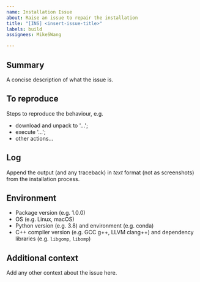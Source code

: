 ```yaml
---
name: Installation Issue
about: Raise an issue to repair the installation
title: "[INS] <insert-issue-title>"
labels: build
assignees: MikeSWang

---
```


## Summary

A concise description of what the issue is.


## To reproduce

Steps to reproduce the behaviour, e.g.
- download and unpack to '...';
- execute '...';
- other actions...


## Log

Append the output (and any traceback) in _text_ format (not as screenshots)
from the installation process.


## Environment

- Package version (e.g. 1.0.0)
- OS (e.g. Linux, macOS)
- Python version (e.g. 3.8) and environment (e.g. conda)
- C++ compiler version (e.g. GCC g++, LLVM clang++) and dependency
  libraries (e.g. ``libgomp``, ``libomp``)


## Additional context

Add any other context about the issue here.
